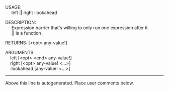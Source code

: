 USAGE:  
&nbsp;&nbsp;&nbsp;&nbsp;&nbsp;left&nbsp;||&nbsp;right&nbsp;:lookahead  
  
DESCRIPTION:  
&nbsp;&nbsp;&nbsp;&nbsp;&nbsp;Expression&nbsp;barrier&nbsp;that's&nbsp;willing&nbsp;to&nbsp;only&nbsp;run&nbsp;one&nbsp;expression&nbsp;after&nbsp;it  
&nbsp;&nbsp;&nbsp;&nbsp;&nbsp;||&nbsp;is&nbsp;a&nbsp;function&nbsp;.  
  
RETURNS:&nbsp;[&lt;opt&gt;&nbsp;any-value!]  
  
ARGUMENTS:  
&nbsp;&nbsp;&nbsp;&nbsp;left&nbsp;[&lt;opt&gt;&nbsp;&lt;end&gt;&nbsp;any-value!]  
&nbsp;&nbsp;&nbsp;&nbsp;right&nbsp;[&lt;opt&gt;&nbsp;any-value!&nbsp;&lt;...&gt;]  
&nbsp;&nbsp;&nbsp;&nbsp;:lookahead&nbsp;[any-value!&nbsp;&lt;...&gt;]  
___
Above this line is autogenerated. Place user comments below.